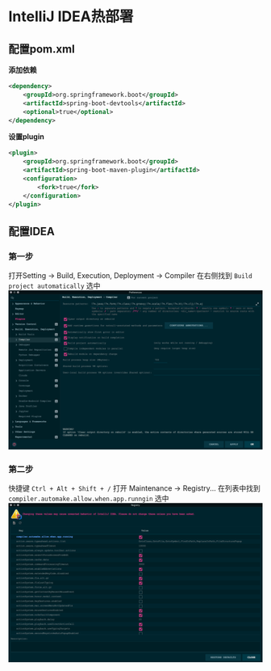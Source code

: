 # IntelliJ IDEA热部署
## 配置pom.xml
**添加依赖**
```xml
<dependency>
    <groupId>org.springframework.boot</groupId>
    <artifactId>spring-boot-devtools</artifactId>
    <optional>true</optional>
</dependency>
```

**设置plugin**
```xml
<plugin>
    <groupId>org.springframework.boot</groupId>
    <artifactId>spring-boot-maven-plugin</artifactId>
    <configuration>
        <fork>true</fork>
    </configuration>
</plugin>
```

## 配置IDEA
### 第一步
打开Setting -> Build, Execution, Deployment -> Compiler 在右侧找到 `Build project automatically` 选中
![](./images/20200410083801.png)

### 第二步
快捷键 `Ctrl + Alt + Shift + /` 打开 Maintenance -> Registry... 在列表中找到 `compiler.automake.allow.when.app.runngin` 选中
![](./images/20200410084101.png)
